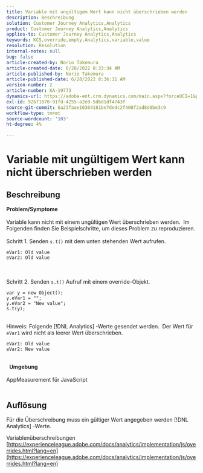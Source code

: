 ```yaml
---
title: Variable mit ungültigem Wert kann nicht überschrieben werden
description: Beschreibung
solution: Customer Journey Analytics,Analytics
product: Customer Journey Analytics,Analytics
applies-to: Customer Journey Analytics,Analytics
keywords: KCS,override,empty,Analytics,variable,value
resolution: Resolution
internal-notes: null
bug: false
article-created-by: Norio Takemura
article-created-date: 6/28/2022 8:33:34 AM
article-published-by: Norio Takemura
article-published-date: 6/28/2022 8:36:11 AM
version-number: 2
article-number: KA-19773
dynamics-url: https://adobe-ent.crm.dynamics.com/main.aspx?forceUCI=1&pagetype=entityrecord&etn=knowledgearticle&id=620200fd-bcf6-ec11-bb3d-000d3a5b0bd2
exl-id: 92b71870-91fd-4255-a2e0-5dbd1df4743f
source-git-commit: 6a23faae10364181be7dedc2f408f2ad8d8be3c9
workflow-type: tm+mt
source-wordcount: '103'
ht-degree: 4%

---
```


# Variable mit ungültigem Wert kann nicht überschrieben werden

## Beschreibung

<b>Problem/Symptome</b><br><br>Variable kann nicht mit einem ungültigen Wert überschrieben werden.  Im Folgenden finden Sie Beispielschritte, um dieses Problem zu reproduzieren.
<br> 
<br>Schritt 1. Senden `s.t()` mit dem unten stehenden Wert aufrufen.

```
eVar1: Old value
eVar2: Old value
```

<br> 
<br>Schritt 2. Senden `s.t()` Aufruf mit einem override-Objekt.

```
var y = new Object();
y.eVar1 = "";
y.eVar2 = "New value";
s.t(y);
```

<br>Hinweis: Folgende [!DNL Analytics] -Werte gesendet werden.  Der Wert für `eVar1` wird nicht als leerer Wert überschrieben.

```
eVar1: Old value
eVar2: New value
```

<br> 
<b>Umgebung</b><br><br>AppMeasurement für JavaScript
<br> 

## Auflösung


Für die Überschreibung muss ein gültiger Wert angegeben werden [!DNL Analytics] -Werte.

Variablenüberschreibungen
[https://experienceleague.adobe.com/docs/analytics/implementation/js/overrides.html?lang=en](https://experienceleague.adobe.com/docs/analytics/implementation/js/overrides.html?lang=en)
